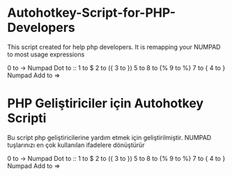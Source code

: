 # Autohotkey-Script-for-PHP-Developers
This script created for help php developers. It is remapping your NUMPAD to most usage expressions


0 to ->
Numpad Dot to ::
1 to $
2 to ({
3 to })
5 to <?php
6 to ?>
8 to {%
9 to %}
7 to {
4 to }
Numpad Add to =>


# PHP Geliştiriciler için Autohotkey Scripti
Bu script php geliştiricilerine yardım etmek için geliştirilmiştir. NUMPAD tuşlarınızı en çok kullanılan ifadelere dönüştürür

0 to ->
Numpad Dot to ::
1 to $
2 to ({
3 to })
5 to <?php
6 to ?>
8 to {%
9 to %}
7 to {
4 to }
Numpad Add to =>
